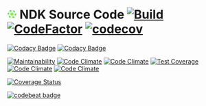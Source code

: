 [logo_source]: https://www.tinygraphs.com/labs/isogrids/hexa16/igor?theme=frogideas&numcolors=4&size=48&fmt=svg
[logo22]:      ./source/logo/logo22.png
[home_org]:    https://github.com/nd-toolkit
[ts_badge]:    https://travis-ci.com/nd-toolkit/source-code.svg?branch=master
[ts_home]:     https://travis-ci.com/nd-toolkit/source-code
[cf_badge]:    https://www.codefactor.io/repository/github/nd-toolkit/source-code/badge
[cf_home]:     https://www.codefactor.io/repository/github/nd-toolkit/source-code
[ccov_badge]:  https://codecov.io/gh/nd-toolkit/source-code/branch/master/graph/badge.svg
[ccov_home]:   https://codecov.io/gh/nd-toolkit/source-code

# [![LOGO][logo22]][home_org] NDK Source Code [![Build][ts_badge]][ts_home] [![CodeFactor][cf_badge]][cf_home] [![codecov][ccov_badge]][ccov_home]

[![Codacy Badge](https://api.codacy.com/project/badge/Grade/1721e518be7244ecb10f1558ae973c93)](https://app.codacy.com/app/nd-toolkit/source-code)
[![Codacy Badge](https://api.codacy.com/project/badge/Coverage/1721e518be7244ecb10f1558ae973c93)](https://app.codacy.com/app/nd-toolkit/source-code)

[![Maintainability](https://api.codeclimate.com/v1/badges/a92ab736505cb4df1add/maintainability)](https://codeclimate.com/github/nd-toolkit/source-code)
[![Code Climate](https://img.shields.io/codeclimate/maintainability-percentage/nd-toolkit/source-code.svg)](https://codeclimate.com/github/nd-toolkit/source-code)
[![Code Climate](https://img.shields.io/codeclimate/maintainability/nd-toolkit/source-code.svg)](https://codeclimate.com/github/nd-toolkit/source-code)
[![Test Coverage](https://api.codeclimate.com/v1/badges/a92ab736505cb4df1add/test_coverage)](https://codeclimate.com/github/nd-toolkit/source-code)
[![Code Climate](https://img.shields.io/codeclimate/coverage/nd-toolkit/source-code.svg)](https://codeclimate.com/github/nd-toolkit/source-code)
[![Code Climate](https://img.shields.io/codeclimate/coverage-letter/nd-toolkit/source-code.svg)](https://codeclimate.com/github/nd-toolkit/source-code)

[![Coverage Status](https://coveralls.io/repos/github/nd-toolkit/source-code/badge.svg?branch=master)](https://coveralls.io/github/nd-toolkit/source-code?branch=master)

[![codebeat badge](https://codebeat.co/badges/7e6ffc13-f7a8-4921-ada7-7277d78151cc)](https://codebeat.co/projects/github-com-nd-toolkit-source-code-master)
